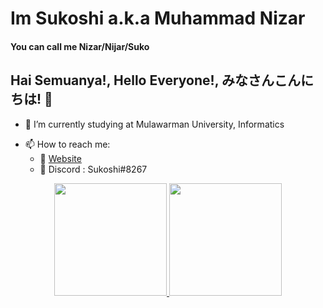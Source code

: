 <!--
**Sukoshi2/Sukoshi2** is a ✨ _special_ ✨ repository because its `README.md` (this file) appears on your GitHub profile.

Here are some ideas to get you started:

- 🔭 I’m currently working on ...
- 🌱 I’m currently learning ...
- 👯 I’m looking to collaborate on ...
- 🤔 I’m looking for help with ...
- 💬 Ask me about ...
- 📫 How to reach me: ...
- 😄 Pronouns: ...
- ⚡ Fun fact: ...
-->
# Im Sukoshi a.k.a Muhammad Nizar 
#### You can call me Nizar/Nijar/Suko
## Hai Semuanya!, Hello Everyone!, みなさんこんにちは! 👋

- 🔭 I’m currently studying at Mulawarman University, Informatics
<!-- - 🌱 I’m currently intrested to learn about : Data Engineeer, Cloud Computing -->
- 📫 How to reach me:
    - 📶 [Website](https://Nizares.github.io/)
    - 🤖 Discord : Sukoshi#8267


<p align="center">
<a href="https://github.com/Nizares">
  <img height="180em" src="https://github-readme-stats-eight-theta.vercel.app/api?username=Nizares&show_icons=true&theme=prussian&include_all_commits=true&count_private=true"/>
  <img height="180em" src="https://github-readme-stats-eight-theta.vercel.app/api/top-langs/?username=Nizares&layout=compact&langs_count=8&theme=prussian"/>
</a>
</p>

